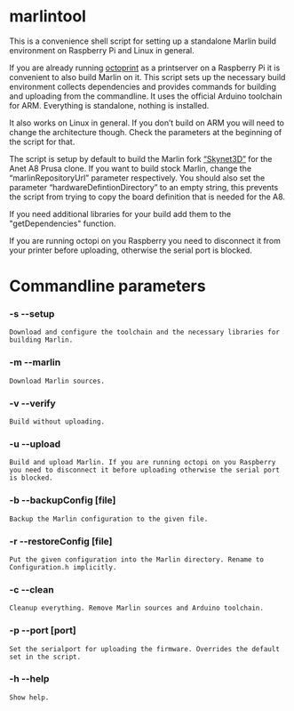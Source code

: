 # marlintool
This is a convenience shell script for setting up a standalone Marlin build environment on Raspberry Pi and Linux in general.



If you are already running [octoprint](https://octopi.octoprint.org/) as a printserver on a Raspberry Pi it is convenient to also build Marlin on it. This script sets up the necessary build environment collects dependencies and provides commands for building and uploading from the commandline. It uses the official Arduino toolchain for ARM. Everything is standalone, nothing is installed.

It also works on Linux in general. If you don’t build on ARM you will need to change the architecture though. Check the parameters at the beginning of the script for that.

The script is setup by default to build the Marlin fork [“Skynet3D”](https://github.com/SkyNet3D/Marlin) for the Anet A8 Prusa clone. If you want to build stock Marlin, change the “marlinRepositoryUrl” parameter respectively. You should also set the parameter “hardwareDefintionDirectory” to an empty string, this prevents the script from trying to copy the board definition that is needed for the A8.

If you need additional libraries for your build add them to the "getDependencies" function.

If you are running octopi on you Raspberry you need to disconnect it from your printer before uploading, otherwise the serial port is blocked.



Commandline parameters
=======================
### -s --setup

	Download and configure the toolchain and the necessary libraries for building Marlin.

### -m --marlin

	Download Marlin sources.

### -v --verify

	Build without uploading.

### -u --upload

	Build and upload Marlin. If you are running octopi on you Raspberry
	you need to disconnect it before uploading otherwise the serial port is blocked.

### -b --backupConfig [file]

	Backup the Marlin configuration to the given file.

### -r --restoreConfig [file]

	Put the given configuration into the Marlin directory. Rename to Configuration.h implicitly.

### -c --clean

	Cleanup everything. Remove Marlin sources and Arduino toolchain.

### -p --port [port]

	Set the serialport for uploading the firmware. Overrides the default set in the script.

### -h --help

	Show help.
